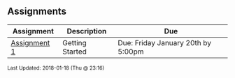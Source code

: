 ## Assignments
| Assignment | Description | Due|
 | ------------|------------|------------|
 | [ Assignment 1 ](./01-Getting_Started) |  Getting Started | Due: Friday January 20th by 5:00pm |

<sup>Last Updated: 2018-01-18 (Thu @ 23:16)</sup>